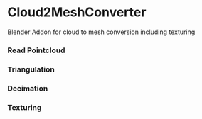 # Cloud2MeshConverter
Blender Addon for cloud to mesh conversion including texturing


### Read Pointcloud


### Triangulation


### Decimation


### Texturing
